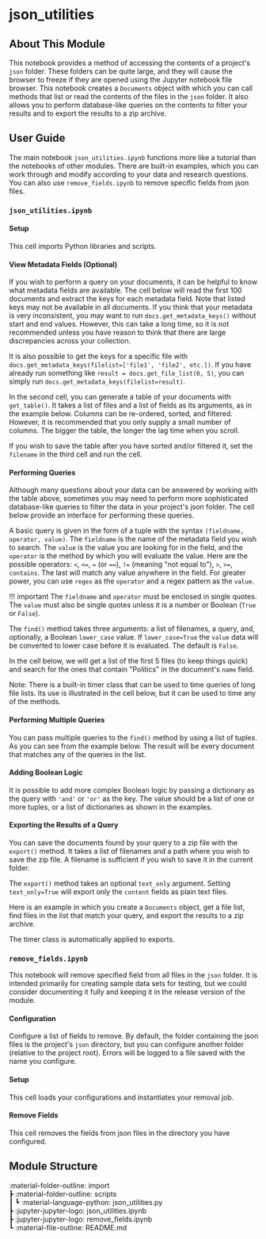 # json_utilities

## About This Module

This notebook provides a method of accessing the contents of a project's `json` folder. These folders can be quite large, and they will cause the browser to freeze if they are opened using the Jupyter notebook file browser. This notebook creates a `Documents` object with which you can call methods that list or read the contents of the files in the `json` folder. It also allows you to perform database-like queries on the contents to filter your results and to export the results to a zip archive.

## User Guide

The main notebook `json_utilities.ipynb` functions more like a tutorial than the notebooks of other modules. There are built-in examples, which you can work through and modify according to your data and research questions. You can also use `remove_fields.ipynb` to remove specific fields from json files.

### `json_utilities.ipynb`

#### Setup

This cell imports Python libraries and scripts.

#### View Metadata Fields (Optional)

If you wish to perform a query on your documents, it can be helpful to know what metadata fields are available. The cell below will read the first 100 documents and extract the keys for each metadata field. Note that listed keys may not be available in all documents. If you think that your metadata is very inconsistent, you may want to run `docs.get_metadata_keys()` without start and end values. However, this can take a long time, so it is not recommended unless you have reason to think that there are large discrepancies across your collection.

It is also possible to get the keys for a specific file with `docs.get_metadata_keys(filelist=['file1', 'file2', etc.])`. If you have already run something like `result = docs.get_file_list(0, 5)`, you can simply run `docs.get_metadata_keys(filelist=result)`.

In the second cell, you can generate a table of your documents with `get_table()`. It takes a list of files and a list of fields as its arguments, as in the example below. Columns can be re-ordered, sorted, and filtered. However, it is recommended that you only supply a small number of columns. The bigger the table, the longer the lag time when you scroll.

If you wish to save the table after you have sorted and/or filtered it, set the `filename` in the third cell and run the cell.

#### Performing Queries

Although many questions about your data can be answered by working with the table above, sometimes you may need to perform more  sophisticated database-like queries to filter the data in your project's json folder. The cell below provide an interface for performing these queries.

A basic query is given in the form of a tuple with the syntax `(fieldname, operator, value)`. The `fieldname` is the name of the metadata field you wish to search. The `value` is the value you are looking for in the field, and the `operator` is the method by which you will evaluate the value. Here are the possible operators: `<`, `<=`, `=` (or `==`), `!=` (meaning "not equal to"), `>`, `>=`, `contains`. The last will match any value anywhere in the field. For greater power, you can use `regex` as the `operator` and a regex pattern as the `value`.

!!! important
    The `fieldname` and `operator` must be enclosed in single quotes. The `value` must also be single quotes unless it is a number or Boolean (`True` or `False`).

The `find()` method takes three arguments: a list of filenames, a query, and, optionally, a Boolean `lower_case` value. If `lower_case=True` the `value` data will be converted to lower case before it is evaluated. The default is `False`.

In the cell below, we will get a list of the first 5 files (to keep things quick) and search for the ones that contain "Politics" in the document's `name` field.

Note: There is a built-in timer class that can be used to time queries of long file lists. Its use is illustrated in the cell below, but it can be used to time any of the methods.

#### Performing Multiple Queries

You can pass multiple queries to the `find()` method by using a list of tuples. As you can see from the example below. The result will be every document that matches any of the queries in the list.

#### Adding Boolean Logic

It is possible to add more complex Boolean logic by passing a dictionary as the query with `'and'` or `'or'` as the key. The value should be a list of one or more tuples, or a list of dictionaries as shown in the examples.

#### Exporting the Results of a Query

You can save the documents found by your query to a zip file with the `export()` method. It takes a list of filenames and a path where you wish to save the zip file. A filename is sufficient if you wish to save it in the current folder.

The `export()` method takes an optional `text_only` argument. Setting `text_only=True` will export only the `content` fields as plain text files.

Here is an example in which you create a `Documents` object, get a file list, find files in the list that match your query, and export the results to a zip archive.

The timer class is automatically applied to exports.

### `remove_fields.ipynb`

This notebook will remove specified field from all files in the `json` folder. It is intended primarily for creating sample data sets for testing, but we could consider documenting it fully and keeping it in the release version of the module.

#### Configuration

Configure a list of fields to remove. By default, the folder containing the json files is the project's `json` directory, but you can configure another folder (relative to the project root). Errors will be logged to a file saved with the name you configure.

#### Setup

This cell loads your configurations and instantiates your removal job.

#### Remove Fields

This cell removes the fields from json files in the directory you have configured.

## Module Structure

:material-folder-outline: import<br>
 ┣ :material-folder-outline: scripts<br>
 ┃ ┗ :material-language-python: json_utilities.py<br>
 ┣ :jupyter-jupyter-logo: json_utilities.ipynb<br>
 ┣ :jupyter-jupyter-logo: remove_fields.ipynb<br>
 ┗ :material-file-outline: README.md
